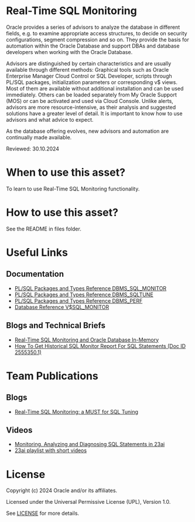 # Real-Time SQL Monitoring

Oracle provides a series of advisors to analyze the database in different fields, e.g. to examine appropriate access structures, to decide on security configurations, segment compression and so on. They provide the basis for automation within the Oracle Database and support DBAs and database developers when working with the Oracle Database.

Advisors are distinguished by certain characteristics and are usually available through different methods: Graphical tools such as Oracle Enterprise Manager Cloud Control or SQL Developer, scripts through PL/SQL packages, initialization parameters or corresponding v$ views. Most of them are available without additional installation and can be used immediately. Others can be loaded separately from My Oracle Support (MOS) or can be activated and used via Cloud Console. Unlike alerts, advisors are more resource-intensive, as their analysis and suggested solutions have a greater level of detail. It is important to know how to use advisors and what advice to expect.

As the database offering evolves, new advisors and automation are continually made available.
 
Reviewed: 30.10.2024

# When to use this asset?

To learn to use Real-Time SQL Monitoring functionality. 

# How to use this asset?

See the README in files folder.

# Useful Links

## Documentation

- [PL/SQL Packages and Types Reference DBMS_SQL_MONITOR](https://docs.oracle.com/en/database/oracle/oracle-database/23/arpls/DBMS_SQL_MONITOR.html#GUID-13874A73-369E-42CD-9C43-A12F1B3BDEC6)
- [PL/SQL Packages and Types Reference DBMS_SQLTUNE](https://docs.oracle.com/en/database/oracle/oracle-database/23/arpls/DBMS_SQLTUNE.html#GUID-CFA1F851-1FC1-44D6-BB5C-76C3ADE1A483)
- [PL/SQL Packages and Types Reference DBMS_PERF](https://docs.oracle.com/en/database/oracle/oracle-database/23/arpls/DBMS_PERF.html#GUID-290C18B9-A2EF-468D-9D6E-B31D717082BB)
- [Database Reference V$SQL_MONITOR](https://docs.oracle.com/en/database/oracle/oracle-database/23/refrn/V-SQL_MONITOR.html#GUID-79E97A84-9C27-4A5E-AC0D-C12CB3E748E6)

## Blogs and Technical Briefs

- [Real-Time SQL Monitoring and Oracle Database In-Memory](https://www.oracle.com/a/ocom/docs/database/sql-monitor-brief.pdf)
- [How To Get Historical SQL Monitor Report For SQL Statements (Doc ID 2555350.1)](https://support.oracle.com/epmos/faces/DocumentDisplay?_afrLoop=366381867306540&parent=EXTERNAL_SEARCH&sourceId=HOWTO&id=2555350.1&_afrWindowMode=0&_adf.ctrl-state=cyqthpa8f_4)

# Team Publications

## Blogs

- [Real-Time SQL Monitoring: a MUST for SQL Tuning](https://blogs.oracle.com/coretec/post/oracle-database-real-time-sql-monitoring-one-of-the-most-important-tools)

## Videos

- [Monitoring, Analyzing and Diagnosing SQL Statements in 23ai](https://youtu.be/rbxNPetPH7c)
- [23ai playlist with short videos](https://www.youtube.com/playlist?list=PLHA__TOeNI7MNBND0JWQUqTYOQ1up-VHX)
  

# License

Copyright (c) 2024 Oracle and/or its affiliates.

Licensed under the Universal Permissive License (UPL), Version 1.0.

See [LICENSE](https://github.com/oracle-devrel/technology-engineering/blob/main/LICENSE) for more details.
